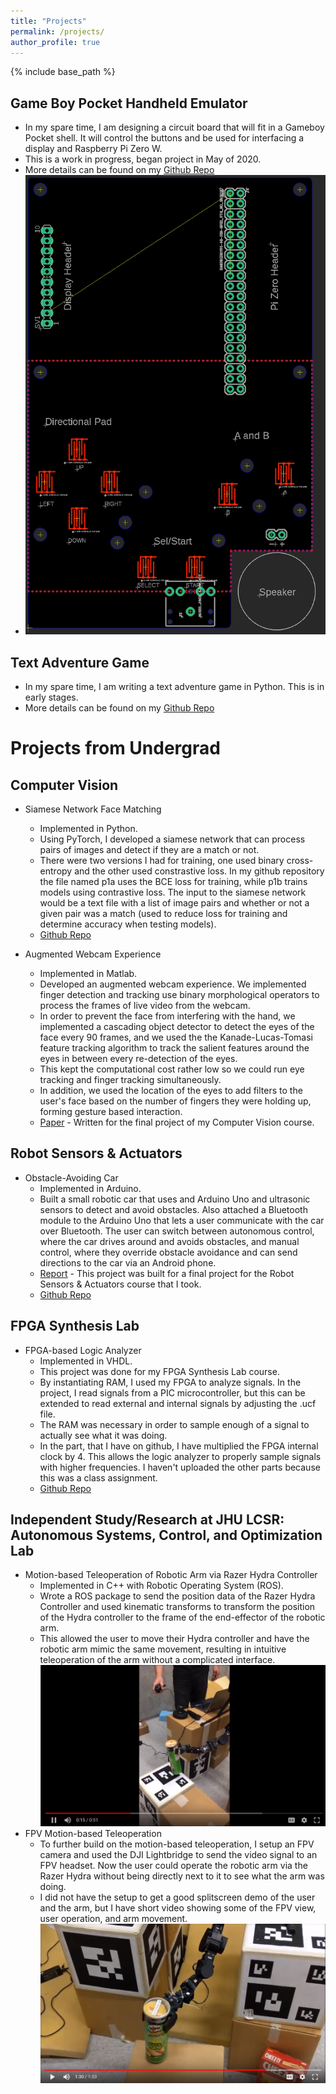 ```yaml
---
title: "Projects"
permalink: /projects/
author_profile: true
---
```


<html>
  <head>
    <link href="https://fonts.googleapis.com/css?family=Roboto&display=swap" rel="stylesheet">
    <script type="text/javascript">
      var host = "theshwin.com/projects/";
      if ((host == window.location.host) && (window.location.protocol != "https:"))
        window.location.protocol = "https";
    </script>
  </head>
</html>

{% include base_path %}

## Game Boy Pocket Handheld Emulator
* In my spare time, I am designing a circuit board that will fit in a Gameboy Pocket shell. It will control the buttons and be used for interfacing a display and Raspberry Pi Zero W.
* This is a work in progress, began project in May of 2020.
* More details can be found on my [Github Repo](https://github.com/The-Shwin/GBPocketEmulator)
* [![Board Image](/images/TopView-3May2020.PNG)](https://github.com/The-Shwin/GBPocketEmulator/blob/master/TopView-3May2020.PNG)

## Text Adventure Game
* In my spare time, I am writing a text adventure game in Python. This is in early stages.
* More details can be found on my [Github Repo](https://github.com/The-Shwin/Textsplore)

Projects from Undergrad
======
## Computer Vision
* Siamese Network Face Matching
  * Implemented in Python.
  * Using PyTorch, I developed a siamese network that can process pairs of images and detect if they are a match or not.
  * There were two versions I had for training, one used binary cross-entropy and the other used constrastive loss. In my github repository the file named p1a uses the BCE loss for training, while p1b trains models using contrastive loss. The input to the siamese network would be a text file with a list of image pairs and whether or not a given pair was a match (used to reduce loss for training and determine accuracy when testing models).
  * <a href="https://github.com/The-Shwin/Siamese-Face-Matching">Github Repo</a>

* Augmented Webcam Experience
  * Implemented in Matlab.
  * Developed an augmented webcam experience. We implemented finger detection and tracking use binary morphological operators to process the frames of live video from the webcam.
  * In order to prevent the face from interfering with the hand, we implemented a cascading object detector to detect the eyes of the face every 90 frames, and we used the the Kanade-Lucas-Tomasi feature tracking algorithm to track the salient features around the eyes in between every re-detection of the eyes.
  * This kept the computational cost rather low so we could run eye tracking and finger tracking simultaneously.  
  * In addition, we used the location of the eyes to add filters to the user's face based on the number of fingers they were holding up, forming gesture based interaction.
  * [Paper](https://theshwin.com/files/cvproject.pdf) - Written for the final project of my Computer Vision course.

## Robot Sensors & Actuators
* Obstacle-Avoiding Car
  * Implemented in Arduino.
  * Built a small robotic car that uses and Arduino Uno and ultrasonic sensors to detect and avoid obstacles. Also attached a Bluetooth module to the Arduino Uno that lets a user communicate with the car over Bluetooth. The user can switch between autonomous control, where the car drives around and avoids obstacles, and manual control, where they override obstacle avoidance and can send directions to the car via an Android phone.
  * [Report](https://theshwin.com/files/rsaproject.pdf) - This project was built for a final project for the Robot Sensors & Actuators course that I took.
  * [Github Repo](https://github.com/mattkae/Obstabot)

## FPGA Synthesis Lab
* FPGA-based Logic Analyzer
  * Implemented in VHDL.
  * This project was done for my FPGA Synthesis Lab course.
  * By instantiating RAM, I used my FPGA to analyze signals. In the project, I read signals from a PIC microcontroller, but this can be extended to read external and internal signals by adjusting the .ucf file.
  * The RAM was necessary in order to sample enough of a signal to actually see what it was doing.
  * In the part, that I have on github, I have multiplied the FPGA internal clock by 4. This allows the logic analyzer to properly sample signals with higher frequencies. I haven't uploaded the other parts because this was a class assignment.
  * [Github Repo](https://github.com/The-Shwin/FPGA-LogicAnalyzer)

## Independent Study/Research at JHU LCSR: Autonomous Systems, Control, and Optimization Lab
* Motion-based Teleoperation of Robotic Arm via Razer Hydra Controller
  * Implemented in C++ with Robotic Operating System (ROS).
  * Wrote a ROS package to send the position data of the Razer Hydra Controller and used kinematic transforms to transform the position of the Hydra controller to the frame of the end-effector of the robotic arm.
  * This allowed the user to move their Hydra controller and have the robotic arm mimic the same movement, resulting in intuitive teleoperation of the arm without a complicated interface.
[![Hydra Teleoperation](/images/Video1.PNG)](https://drive.google.com/open?id=0Bx6eCdlCBKvvWEhiOW5EaWxNc1E)
* FPV Motion-based Teleoperation
  * To further build on the motion-based teleoperation, I setup an FPV camera and used the DJI Lightbridge to send the video signal to an FPV headset. Now the user could operate the robotic arm via the Razer Hydra without being directly next to it to see what the arm was doing.
  * I did not have the setup to get a good splitscreen demo of the user and the arm, but I have short video showing some of the FPV view, user operation, and arm movement.
[![FPV Teleoperation](/images/Video2.PNG)](https://drive.google.com/file/d/1CmU1g7jDb5s4es92wabqm8_3vDx1AL4h/view)
